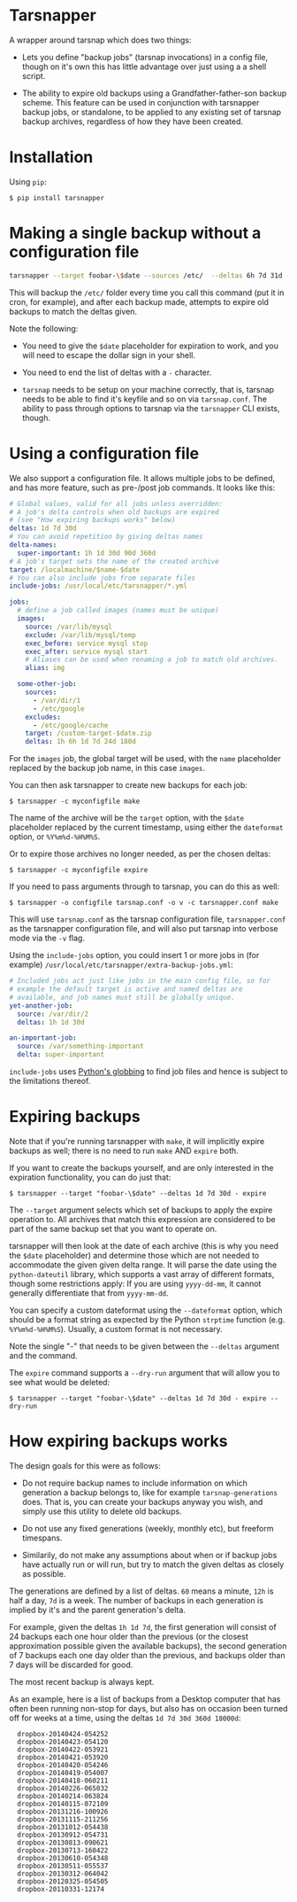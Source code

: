Tarsnapper
=========

A wrapper around tarsnap which does two things:

- Lets you define "backup jobs" (tarsnap invocations) in a config file,
  though on it's own this has little advantage over just using a a shell
  script.

- The ability to expire old backups using a Grandfather-father-son backup
  scheme. This feature can be used in conjunction with tarsnapper
  backup jobs, or standalone, to be applied to any existing set of
  tarsnap backup archives, regardless of how they have been created.


Installation
============

Using ``pip``:

    $ pip install tarsnapper


Making a single backup without a configuration file
===================================================

```sh
tarsnapper --target foobar-\$date --sources /etc/  --deltas 6h 7d 31d - make
```

This will backup the ``/etc/`` folder every time you call this command
(put it in cron, for example), and after each backup made, attempts to
expire old backups to match the deltas given.

Note the following:

- You need to give the ``$date`` placeholder for expiration to work,
  and you will need to escape the dollar sign in your shell.

- You need to end the list of deltas with a `-` character.

- ``tarsnap`` needs to be setup on your machine correctly, that is,
  tarsnap needs to be able to find it's keyfile and so on via
  ``tarsnap.conf``. The ability to pass through options to tarsnap
  via the ``tarsnapper`` CLI exists, though.


Using a configuration file
==========================

We also support a configuration file. It allows multiple jobs to be
defined, and has more feature, such as pre-/post job commands. It
looks like this:

```yaml
# Global values, valid for all jobs unless overridden:
# A job's delta controls when old backups are expired
# (see "How expiring backups works" below)
deltas: 1d 7d 30d
# You can avoid repetition by giving deltas names
delta-names:
  super-important: 1h 1d 30d 90d 360d
# A job's target sets the name of the created archive
target: /localmachine/$name-$date
# You can also include jobs from separate files
include-jobs: /usr/local/etc/tarsnapper/*.yml

jobs:
  # define a job called images (names must be unique)
  images:
    source: /var/lib/mysql
    exclude: /var/lib/mysql/temp
    exec_before: service mysql stop
    exec_after: service mysql start
    # Aliases can be used when renaming a job to match old archives.
    alias: img

  some-other-job:
    sources:
      - /var/dir/1
      - /etc/google
    excludes:
      - /etc/google/cache
    target: /custom-target-$date.zip
    deltas: 1h 6h 1d 7d 24d 180d
```

For the ``images`` job, the global target will be used, with the ``name``
placeholder replaced by the backup job name, in this case ``images``.

You can then ask tarsnapper to create new backups for each job:

    $ tarsnapper -c myconfigfile make

The name of the archive will be the ``target`` option, with the ``$date``
placeholder replaced by the current timestamp, using either the
``dateformat`` option, or ``%Y%m%d-%H%M%S``.

Or to expire those archives no longer needed, as per the chosen deltas:

    $ tarsnapper -c myconfigfile expire

If you need to pass arguments through to tarsnap, you can do this as well:

    $ tarsnapper -o configfile tarsnap.conf -o v -c tarsnapper.conf make

This will use ``tarsnap.conf`` as the tarsnap configuration file,
``tarsnapper.conf`` as the tarsnapper configuration file, and will also
put tarsnap into verbose mode via the ``-v`` flag.

Using the ``include-jobs`` option, you could insert 1 or more jobs in (for
example) ``/usr/local/etc/tarsnapper/extra-backup-jobs.yml``:

```yaml
# Included jobs act just like jobs in the main config file, so for
# example the default target is active and named deltas are
# available, and job names must still be globally unique.
yet-another-job:
  source: /var/dir/2
  deltas: 1h 1d 30d

an-important-job:
  source: /var/something-important
  delta: super-important
```

``include-jobs`` uses [Python's globbing](https://docs.python.org/2/library/glob.html) to find job files and hence is subject to the limitations thereof.

Expiring backups
================

Note that if you're running tarsnapper with ``make``, it will implicitly expire
backups as well; there is no need to run ``make`` AND ``expire`` both.

If you want to create the backups yourself, and are only interested in
the expiration functionality, you can do just that:

    $ tarsnapper --target "foobar-\$date" --deltas 1d 7d 30d - expire

The ``--target`` argument selects which set of backups to apply the expire
operation to. All archives that match this expression are considered
to be part of the same backup set that you want to operate on.

tarsnapper will then look at the date of each archive (this is why
you need the ``$date`` placeholder) and determine those which are not
needed to accommodate the given given delta range. It will parse the date
using the ``python-dateutil`` library, which supports a vast array of
different formats, though some restrictions apply: If you are using
``yyyy-dd-mm``, it cannot generally differentiate that from ``yyyy-mm-dd``.

You can specify a custom dateformat using the ``--dateformat`` option,
which should be a format string as expected by the Python ``strptime``
function (e.g. ``%Y%m%d-%H%M%S``). Usually, a custom format is not
necessary.

Note the single "-" that needs to be given between the ``--deltas``
argument and the command.

The ``expire`` command supports a ``--dry-run`` argument that will allow
you to see what would be deleted:

    $ tarsnapper --target "foobar-\$date" --deltas 1d 7d 30d - expire --dry-run


How expiring backups works
==========================

The design goals for this were as follows:

* Do not require backup names to include information on which generation
  a backup belongs to, like for example ``tarsnap-generations`` does.
  That is, you can create your backups anyway you wish, and simply use
  this utility to delete old backups.

* Do not use any fixed generations (weekly, monthly etc), but freeform
  timespans.

* Similarily, do not make any assumptions about when or if backup jobs
  have actually run or will run, but try to match the given deltas as
  closely as possible.

The generations are defined by a list of deltas. ``60`` means a minute,
``12h`` is half a day, ``7d`` is a week. The number of backups in each
generation is implied by it's and the parent generation's delta.

For example, given the deltas ``1h 1d 7d``, the first generation will
consist of 24 backups each one hour older than the previous (or the closest
approximation possible given the available backups), the second generation
of 7 backups each one day older than the previous, and backups older than
7 days will be discarded for good.

The most recent backup is always kept.

As an example, here is a list of backups from a Desktop computer that has
often been running non-stop for days, but also has on occasion been turned
off for weeks at a time, using the deltas ``1d 7d 30d 360d 18000d``:

      dropbox-20140424-054252
      dropbox-20140423-054120
      dropbox-20140422-053921
      dropbox-20140421-053920
      dropbox-20140420-054246
      dropbox-20140419-054007
      dropbox-20140418-060211
      dropbox-20140226-065032
      dropbox-20140214-063824
      dropbox-20140115-072109
      dropbox-20131216-100926
      dropbox-20131115-211256
      dropbox-20131012-054438
      dropbox-20130912-054731
      dropbox-20130813-090621
      dropbox-20130713-160422
      dropbox-20130610-054348
      dropbox-20130511-055537
      dropbox-20130312-064042
      dropbox-20120325-054505
      dropbox-20110331-12174